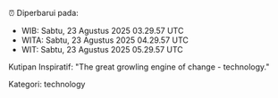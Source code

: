 ⏰ Diperbarui pada:
- WIB: Sabtu, 23 Agustus 2025 03.29.57 UTC
- WITA: Sabtu, 23 Agustus 2025 04.29.57 UTC
- WIT: Sabtu, 23 Agustus 2025 05.29.57 UTC

Kutipan Inspiratif:
"The great growling engine of change - technology."


Kategori: technology

